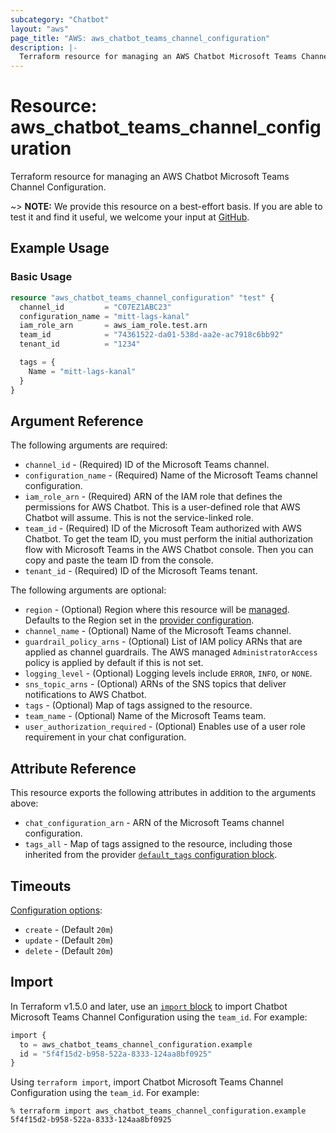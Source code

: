 ```yaml
---
subcategory: "Chatbot"
layout: "aws"
page_title: "AWS: aws_chatbot_teams_channel_configuration"
description: |-
  Terraform resource for managing an AWS Chatbot Microsoft Teams Channel Configuration.
---
```


# Resource: aws_chatbot_teams_channel_configuration

Terraform resource for managing an AWS Chatbot Microsoft Teams Channel Configuration.

~> **NOTE:** We provide this resource on a best-effort basis. If you are able to test it and find it useful, we welcome your input at [GitHub](https://github.com/hashicorp/terraform-provider-aws).

## Example Usage

### Basic Usage

```terraform
resource "aws_chatbot_teams_channel_configuration" "test" {
  channel_id         = "C07EZ1ABC23"
  configuration_name = "mitt-lags-kanal"
  iam_role_arn       = aws_iam_role.test.arn
  team_id            = "74361522-da01-538d-aa2e-ac7918c6bb92"
  tenant_id          = "1234"

  tags = {
    Name = "mitt-lags-kanal"
  }
}
```

## Argument Reference

The following arguments are required:

* `channel_id` - (Required) ID of the Microsoft Teams channel.
* `configuration_name` - (Required) Name of the Microsoft Teams channel configuration.
* `iam_role_arn` - (Required) ARN of the IAM role that defines the permissions for AWS Chatbot. This is a user-defined role that AWS Chatbot will assume. This is not the service-linked role.
* `team_id` - (Required) ID of the Microsoft Team authorized with AWS Chatbot. To get the team ID, you must perform the initial authorization flow with Microsoft Teams in the AWS Chatbot console. Then you can copy and paste the team ID from the console.
* `tenant_id` - (Required) ID of the Microsoft Teams tenant.

The following arguments are optional:

* `region` - (Optional) Region where this resource will be [managed](https://docs.aws.amazon.com/general/latest/gr/rande.html#regional-endpoints). Defaults to the Region set in the [provider configuration](https://registry.terraform.io/providers/hashicorp/aws/latest/docs#aws-configuration-reference).
* `channel_name` - (Optional) Name of the Microsoft Teams channel.
* `guardrail_policy_arns` - (Optional) List of IAM policy ARNs that are applied as channel guardrails. The AWS managed `AdministratorAccess` policy is applied by default if this is not set.
* `logging_level` - (Optional) Logging levels include `ERROR`, `INFO`, or `NONE`.
* `sns_topic_arns` - (Optional) ARNs of the SNS topics that deliver notifications to AWS Chatbot.
* `tags` - (Optional) Map of tags assigned to the resource.
* `team_name` - (Optional) Name of the Microsoft Teams team.
* `user_authorization_required` - (Optional) Enables use of a user role requirement in your chat configuration.

## Attribute Reference

This resource exports the following attributes in addition to the arguments above:

* `chat_configuration_arn` - ARN of the Microsoft Teams channel configuration.
* `tags_all` - Map of tags assigned to the resource, including those inherited from the provider [`default_tags` configuration block](https://registry.terraform.io/providers/hashicorp/aws/latest/docs#default_tags-configuration-block).

## Timeouts

[Configuration options](https://developer.hashicorp.com/terraform/language/resources/syntax#operation-timeouts):

* `create` - (Default `20m`)
* `update` - (Default `20m`)
* `delete` - (Default `20m`)

## Import

In Terraform v1.5.0 and later, use an [`import` block](https://developer.hashicorp.com/terraform/language/import) to import Chatbot Microsoft Teams Channel Configuration using the `team_id`. For example:

```terraform
import {
  to = aws_chatbot_teams_channel_configuration.example
  id = "5f4f15d2-b958-522a-8333-124aa8bf0925"
}
```

Using `terraform import`, import Chatbot Microsoft Teams Channel Configuration using the `team_id`. For example:

```console
% terraform import aws_chatbot_teams_channel_configuration.example 5f4f15d2-b958-522a-8333-124aa8bf0925
```
